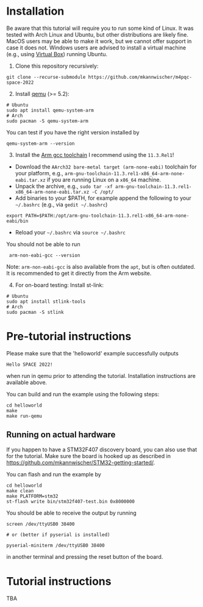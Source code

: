 # Installation
Be aware that this tutorial will require you to run some kind of Linux.
It was tested with Arch Linux and Ubuntu, but other distributions are likely
fine. MacOS users may be able to make it work, but we cannot offer support
in case it does not.
Windows users are advised to install a virtual machine (e.g., using
[Virtual Box](https://www.virtualbox.org/)) running Ubuntu.


1) Clone this repository recursively:
```
git clone --recurse-submodule https://github.com/mkannwischer/m4pqc-space-2022
```

2) Install [qemu](https://www.qemu.org/) (>= 5.2):
```
# Ubuntu
sudo apt install qemu-system-arm
# Arch
sudo pacman -S qemu-system-arm
```

You can test if you have the right version installed by
```
qemu-system-arm --version
```

3) Install the [Arm gcc toolchain](https://developer.arm.com/downloads/-/arm-gnu-toolchain-downloads)
I recommend using the `11.3.Rel1`!
 - Download the `AArch32 bare-metal target (arm-none-eabi)` toolchain for your platform, e.g., `arm-gnu-toolchain-11.3.rel1-x86_64-arm-none-eabi.tar.xz` if you are running Linux on a `x86_64` machine.
 - Unpack the archive, e.g., `sudo tar -xf arm-gnu-toolchain-11.3.rel1-x86_64-arm-none-eabi.tar.xz -C /opt/`
 - Add binaries to your $PATH, for example append the following to your `~/.bashrc` (e.g., via `gedit ~/.bashrc`)
```
export PATH=$PATH:/opt/arm-gnu-toolchain-11.3.rel1-x86_64-arm-none-eabi/bin
```
  - Reload your `~/.bashrc` via `source ~/.bashrc`

You should not be able to run
```
 arm-non-eabi-gcc --version
```

Note: `arm-non-eabi-gcc` is also available from the `apt`, but is often outdated.
It is recommended to get it directly from the Arm website.

4) For on-board testing: Install st-link:
```
# Ubuntu
sudo apt install stlink-tools
# Arch
sudo pacman -S stlink
```

# Pre-tutorial instructions

Please make sure that the 'helloworld' example successfully outputs
```
Hello SPACE 2022!
```
when run in qemu prior to attending the tutorial.
Installation instructions are available above.

You can build and run the example using the following steps:
```
cd helloworld
make
make run-qemu
```

## Running on actual hardware

If you happen to have a STM32F407 discovery board, you can also use that for the
tutorial.
Make sure the board is hooked up as described in https://github.com/mkannwischer/STM32-getting-started/.

You can flash and run the example by
```
cd helloworld
make clean
make PLATFORM=stm32
st-flash write bin/stm32f407-test.bin 0x8000000
```

You should be able to receive the output by running
```
screen /dev/ttyUSB0 38400

# or (better if pyserial is installed)

pyserial-miniterm /dev/ttyUSB0 38400
```
in another terminal and pressing the reset button of the board.

# Tutorial instructions

TBA